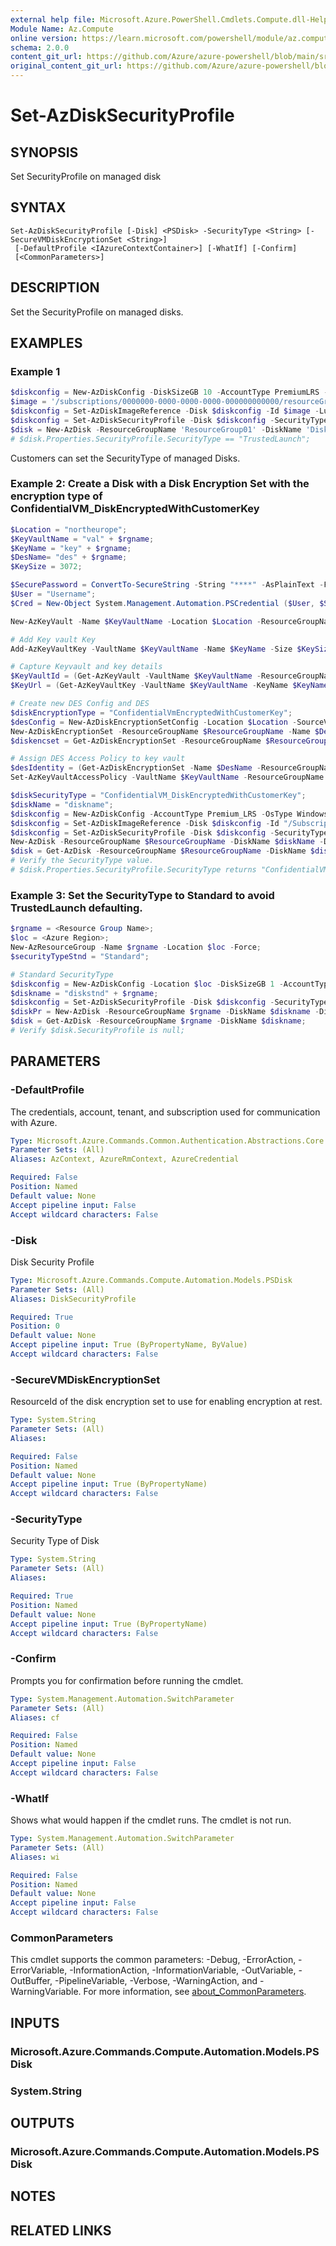 ```yaml
---
external help file: Microsoft.Azure.PowerShell.Cmdlets.Compute.dll-Help.xml
Module Name: Az.Compute
online version: https://learn.microsoft.com/powershell/module/az.compute/set-azdisksecurityprofile
schema: 2.0.0
content_git_url: https://github.com/Azure/azure-powershell/blob/main/src/Compute/Compute/help/Set-AzDiskSecurityProfile.md
original_content_git_url: https://github.com/Azure/azure-powershell/blob/main/src/Compute/Compute/help/Set-AzDiskSecurityProfile.md
---
```


# Set-AzDiskSecurityProfile

## SYNOPSIS
Set SecurityProfile on managed disk

## SYNTAX

```
Set-AzDiskSecurityProfile [-Disk] <PSDisk> -SecurityType <String> [-SecureVMDiskEncryptionSet <String>]
 [-DefaultProfile <IAzureContextContainer>] [-WhatIf] [-Confirm]
 [<CommonParameters>]
```

## DESCRIPTION
Set the SecurityProfile on managed disks.

## EXAMPLES

### Example 1
```powershell
$diskconfig = New-AzDiskConfig -DiskSizeGB 10 -AccountType PremiumLRS -OsType Windows -CreateOption FromImage;
$image = '/subscriptions/0000000-0000-0000-0000-000000000000/resourceGroups/ResourceGroup01/providers/Microsoft.Compute/images/TestImage123';
$diskconfig = Set-AzDiskImageReference -Disk $diskconfig -Id $image -Lun 0;
$diskconfig = Set-AzDiskSecurityProfile -Disk $diskconfig -SecurityType "TrustedLaunch";
$disk = New-AzDisk -ResourceGroupName 'ResourceGroup01' -DiskName 'Disk01' -Disk $diskconfig;
# $disk.Properties.SecurityProfile.SecurityType == "TrustedLaunch";
```

Customers can set the SecurityType of managed Disks.

### Example 2: Create a Disk with a Disk Encryption Set with the encryption type of ConfidentialVM_DiskEncryptedWithCustomerKey
```powershell
$Location = "northeurope";
$KeyVaultName = "val" + $rgname;
$KeyName = "key" + $rgname;
$DesName= "des" + $rgname;
$KeySize = 3072;

$SecurePassword = ConvertTo-SecureString -String "****" -AsPlainText -Force;
$User = "Username";
$Cred = New-Object System.Management.Automation.PSCredential ($User, $SecurePassword);

New-AzKeyVault -Name $KeyVaultName -Location $Location -ResourceGroupName $ResourceGroupName -Sku Premium -EnablePurgeProtection -EnabledForDiskEncryption;

# Add Key vault Key
Add-AzKeyVaultKey -VaultName $KeyVaultName -Name $KeyName -Size $KeySize -KeyOps wrapKey,unwrapKey -KeyType RSA -Destination HSM -Exportable -UseDefaultCVMPolicy;

# Capture Keyvault and key details
$KeyVaultId = (Get-AzKeyVault -VaultName $KeyVaultName -ResourceGroupName $ResourceGroupName).ResourceId;
$KeyUrl = (Get-AzKeyVaultKey -VaultName $KeyVaultName -KeyName $KeyName).Key.Kid;

# Create new DES Config and DES
$diskEncryptionType = "ConfidentialVmEncryptedWithCustomerKey";
$desConfig = New-AzDiskEncryptionSetConfig -Location $Location -SourceVaultId $keyvaultId -KeyUrl $keyUrl -IdentityType SystemAssigned -EncryptionType $diskEncryptionType;
New-AzDiskEncryptionSet -ResourceGroupName $ResourceGroupName -Name $DesName -DiskEncryptionSet $desConfig;
$diskencset = Get-AzDiskEncryptionSet -ResourceGroupName $ResourceGroupName -Name $desName;

# Assign DES Access Policy to key vault
$desIdentity = (Get-AzDiskEncryptionSet -Name $DesName -ResourceGroupName $ResourceGroupName).Identity.PrincipalId;
Set-AzKeyVaultAccessPolicy -VaultName $KeyVaultName -ResourceGroupName $ResourceGroupName -ObjectId $desIdentity -PermissionsToKeys wrapKey,unwrapKey,get -BypassObjectIdValidation;

$diskSecurityType = "ConfidentialVM_DiskEncryptedWithCustomerKey";
$diskName = "diskname";
$diskconfig = New-AzDiskConfig -AccountType Premium_LRS -OsType Windows -CreateOption FromImage -Location $Location;
$diskconfig = Set-AzDiskImageReference -Disk $diskconfig -Id "/Subscriptions/e37510d7-33b6-4676-886f-ee75bcc01871/Providers/Microsoft.Compute/Locations/northeurope/Publishers/MicrosoftWindowsServer/ArtifactTypes/VMImage/Offers/windows-cvm/Skus/2019-datacenter-cvm/Versions/latest";
$diskconfig = Set-AzDiskSecurityProfile -Disk $diskconfig -SecurityType $diskSecurityType -SecureVMDiskEncryptionSet $diskencset.id;
New-AzDisk -ResourceGroupName $ResourceGroupName -DiskName $diskName -Disk $diskconfig;
$disk = Get-AzDisk -ResourceGroupName $ResourceGroupName -DiskName $diskName;
# Verify the SecurityType value.
# $disk.Properties.SecurityProfile.SecurityType returns "ConfidentialVM";
```

### Example 3: Set the SecurityType to Standard to avoid TrustedLaunch defaulting.
```powershell
$rgname = <Resource Group Name>;
$loc = <Azure Region>;
New-AzResourceGroup -Name $rgname -Location $loc -Force;
$securityTypeStnd = "Standard";

# Standard SecurityType
$diskconfig = New-AzDiskConfig -Location $loc -DiskSizeGB 1 -AccountType "Premium_LRS" -OsType "Windows" -CreateOption "Empty" -HyperVGeneration "V1";
$diskname = "diskstnd" + $rgname;
$diskconfig = Set-AzDiskSecurityProfile -Disk $diskconfig -SecurityType $securityTypeStnd;
$diskPr = New-AzDisk -ResourceGroupName $rgname -DiskName $diskname -Disk $diskconfig;
$disk = Get-AzDisk -ResourceGroupName $rgname -DiskName $diskname;
# Verify $disk.SecurityProfile is null;
```

## PARAMETERS

### -DefaultProfile
The credentials, account, tenant, and subscription used for communication with Azure.

```yaml
Type: Microsoft.Azure.Commands.Common.Authentication.Abstractions.Core.IAzureContextContainer
Parameter Sets: (All)
Aliases: AzContext, AzureRmContext, AzureCredential

Required: False
Position: Named
Default value: None
Accept pipeline input: False
Accept wildcard characters: False
```

### -Disk
Disk Security Profile

```yaml
Type: Microsoft.Azure.Commands.Compute.Automation.Models.PSDisk
Parameter Sets: (All)
Aliases: DiskSecurityProfile

Required: True
Position: 0
Default value: None
Accept pipeline input: True (ByPropertyName, ByValue)
Accept wildcard characters: False
```

### -SecureVMDiskEncryptionSet
ResourceId of the disk encryption set to use for enabling encryption at rest.

```yaml
Type: System.String
Parameter Sets: (All)
Aliases:

Required: False
Position: Named
Default value: None
Accept pipeline input: True (ByPropertyName)
Accept wildcard characters: False
```

### -SecurityType
Security Type of Disk

```yaml
Type: System.String
Parameter Sets: (All)
Aliases:

Required: True
Position: Named
Default value: None
Accept pipeline input: True (ByPropertyName)
Accept wildcard characters: False
```

### -Confirm
Prompts you for confirmation before running the cmdlet.

```yaml
Type: System.Management.Automation.SwitchParameter
Parameter Sets: (All)
Aliases: cf

Required: False
Position: Named
Default value: None
Accept pipeline input: False
Accept wildcard characters: False
```

### -WhatIf
Shows what would happen if the cmdlet runs. The cmdlet is not run.

```yaml
Type: System.Management.Automation.SwitchParameter
Parameter Sets: (All)
Aliases: wi

Required: False
Position: Named
Default value: None
Accept pipeline input: False
Accept wildcard characters: False
```

### CommonParameters
This cmdlet supports the common parameters: -Debug, -ErrorAction, -ErrorVariable, -InformationAction, -InformationVariable, -OutVariable, -OutBuffer, -PipelineVariable, -Verbose, -WarningAction, and -WarningVariable. For more information, see [about_CommonParameters](http://go.microsoft.com/fwlink/?LinkID=113216).

## INPUTS

### Microsoft.Azure.Commands.Compute.Automation.Models.PSDisk

### System.String

## OUTPUTS

### Microsoft.Azure.Commands.Compute.Automation.Models.PSDisk

## NOTES

## RELATED LINKS
